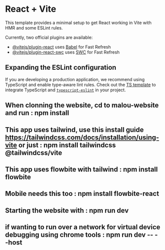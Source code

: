 # React + Vite

This template provides a minimal setup to get React working in Vite with HMR and some ESLint rules.

Currently, two official plugins are available:

- [@vitejs/plugin-react](https://github.com/vitejs/vite-plugin-react/blob/main/packages/plugin-react/README.md) uses [Babel](https://babeljs.io/) for Fast Refresh
- [@vitejs/plugin-react-swc](https://github.com/vitejs/vite-plugin-react-swc) uses [SWC](https://swc.rs/) for Fast Refresh

## Expanding the ESLint configuration

If you are developing a production application, we recommend using TypeScript and enable type-aware lint rules. Check out the [TS template](https://github.com/vitejs/vite/tree/main/packages/create-vite/template-react-ts) to integrate TypeScript and [`typescript-eslint`](https://typescript-eslint.io) in your project.

## When clonning the website, cd to malou-website  and run : npm install 

## This app uses tailwind, use this install guide https://tailwindcss.com/docs/installation/using-vite or just : npm install tailwindcss @tailwindcss/vite

## This app uses flowbite with tailwind : npm install flowbite
## Mobile needs this too : npm install flowbite-react

## Starting the website with : npm run dev

## if wanting to run over a network for virtual device debugging using chrome tools :  npm run dev -- --host